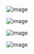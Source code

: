 ![image](https://github.com/user-attachments/assets/baf84796-9fff-4082-aa9d-a328fc8184fc)

![image](https://github.com/user-attachments/assets/f29e1264-040a-480f-8346-6adae64beba7)

![image](https://github.com/user-attachments/assets/390be979-1ca5-4805-82f0-cf68f6a4140e)

![image](https://github.com/user-attachments/assets/84612c8e-8644-4730-9f39-eb620c2802bf)
